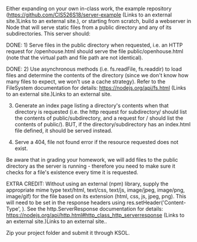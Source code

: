 Either expanding on your own in-class work, the example repository (https://github.com/CIS526S18/server-example (Links to an external site.)Links to an external site.), or starting from scratch, build a webserver in Node that will serve static files from a public directory and any of its subdirectories.  This server should:

DONE: 1) Serve files in the public directory when requested, i.e. an HTTP request for /openhouse.html should serve the file public/openhouse.html (note that the virtual path and file path are not identical).

DONE: 2) Use asynchronous methods (i.e. fs.readFile, fs.readdir) to load files and determine the contents of the directory (since we don't know how many files to expect, we won't use a cache strategy).  Refer to the FileSystem documentation for details: https://nodejs.org/api/fs.html (Links to an external site.)Links to an external site. 

3) Generate an index page listing a directory's contents when that directory is requested (i.e. the http request for subdirectory/ should list the contents of public/subdirectory, and a request for / should list the contents of public/).  BUT, if the directory/subdirectory has an index.html file defined, it should be served instead.

4) Serve a 404, file not found error if the resource requested does not exist.

Be aware that in grading your homework, we will add files to the public directory as the server is running - therefore you need to make sure it checks for a file's existence every time it is requested.

EXTRA CREDIT: Without using an external (npm) library, supply the appropriate mime type text/html, text/css, text/js, image/jpeg, image/png, image/gif) for the file based on its extension (html, css, js, jpeg, png).  This will need to be set in the response headers using res.setHeader('Content-Type', <mime type>).  See the http.ServerResponse documentation for details: https://nodejs.org/api/http.html#http_class_http_serverresponse (Links to an external site.)Links to an external site..

Zip your project folder and submit it through KSOL.